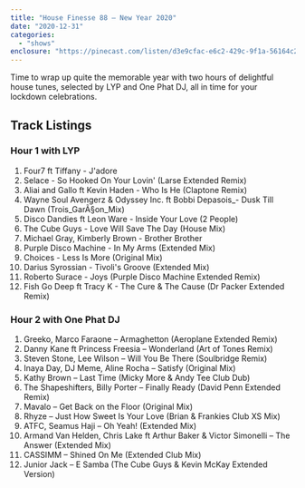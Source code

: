 ```yaml
---
title: "House Finesse 88 – New Year 2020"
date: "2020-12-31"
categories: 
  - "shows"
enclosure: "https://pinecast.com/listen/d3e9cfac-e6c2-429c-9f1a-56164c2e6515.mp3 297316793 audio/mpeg "
---
```


Time to wrap up quite the memorable year with two hours of delightful house tunes, selected by LYP and One Phat DJ, all in time for your lockdown celebrations.

## Track Listings

### Hour 1 with LYP

1. Four7 ft Tiffany - J'adore
2. Selace - So Hooked On Your Lovin' (Larse Extended Remix)
3. Aliai and Gallo ft Kevin Haden - Who Is He (Claptone Remix)
4. Wayne Soul Avengerz & Odyssey Inc. ft Bobbi Depasois\_- Dusk Till Dawn (Trois\_GarÃ§on\_Mix)
5. Disco Dandies ft Leon Ware - Inside Your Love (2 People)
6. The Cube Guys - Love Will Save The Day (House Mix)
7. Michael Gray, Kimberly Brown - Brother Brother
8. Purple Disco Machine - In My Arms (Extended Mix)
9. Choices - Less Is More (Original Mix)
10. Darius Syrossian - Tivoli's Groove (Extended Mix)
11. Roberto Surace - Joys (Purple Disco Machine Extended Remix)
12. Fish Go Deep ft Tracy K - The Cure & The Cause (Dr Packer Extended Remix)

### Hour 2 with One Phat DJ

1. Greeko, Marco Faraone – Armaghetton (Aeroplane Extended Remix)
2. Danny Kane ft Princess Freesia – Wonderland (Art of Tones Remix)
3. Steven Stone, Lee Wilson – Will You Be There (Soulbridge Remix)
4. Inaya Day, DJ Meme, Aline Rocha – Satisfy (Original Mix)
5. Kathy Brown – Last Time (Micky More & Andy Tee Club Dub)
6. The Shapeshifters, Billy Porter – Finally Ready (David Penn Extended Remix)
7. Mavalo – Get Back on the Floor (Original Mix)
8. Rhyze – Just How Sweet Is Your Love (Brian & Frankies Club XS Mix)
9. ATFC, Seamus Haji – Oh Yeah! (Extended Mix)
10. Armand Van Helden, Chris Lake ft Arthur Baker & Victor Simonelli – The Answer (Extended Mix)
11. CASSIMM – Shined On Me (Extended Club Mix)
12. Junior Jack – E Samba (The Cube Guys & Kevin McKay Extended Version)
